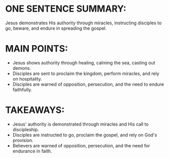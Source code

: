# ONE SENTENCE SUMMARY:
Jesus demonstrates His authority through miracles, instructing disciples to go, beware, and endure in spreading the gospel.

# MAIN POINTS:
- Jesus shows authority through healing, calming the sea, casting out demons.
- Disciples are sent to proclaim the kingdom, perform miracles, and rely on hospitality.
- Disciples are warned of opposition, persecution, and the need to endure faithfully.

# TAKEAWAYS:
- Jesus' authority is demonstrated through miracles and His call to discipleship.
- Disciples are instructed to go, proclaim the gospel, and rely on God's provision.
- Believers are warned of opposition, persecution, and the need for endurance in faith.